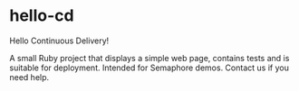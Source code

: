 # hello-cd

Hello Continuous Delivery!

A small Ruby project that displays a simple web page, contains tests and is
suitable for deployment. Intended for Semaphore demos. Contact us if you need help.

